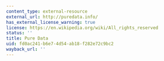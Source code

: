 ```yaml
---
content_type: external-resource
external_url: http://puredata.info/
has_external_license_warning: true
license: https://en.wikipedia.org/wiki/All_rights_reserved
status: ''
title: Pure Data
uid: fd0ac241-b6e7-4d54-ab18-f282e72c9bc2
wayback_url: ''
---
```

